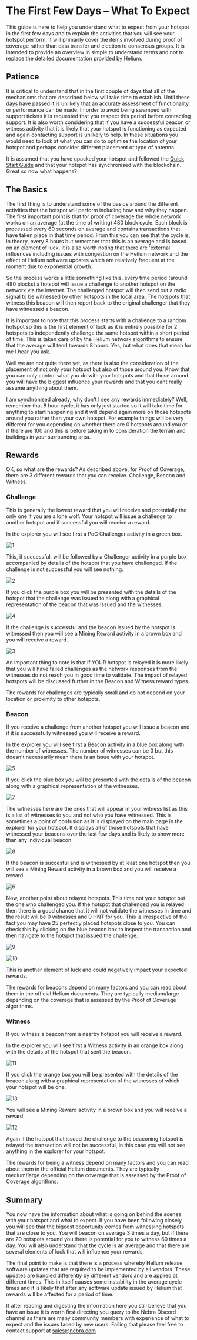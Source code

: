 # The First Few Days – What To Expect

This guide is here to help you understand what to expect from your hotspot in the first few days and to explain the activities that you will see your hotspot perform. It will primarily cover the items involved during proof of coverage rather than data transfer and election to consensus groups. It is intended to provide an overview in simple to understand terms and not to replace the detailed documentation provided by Helium.

## Patience

It is critical to understand that in the first couple of days that all of the mechanisms that are described below will take time to establish. Until these days have passed it is unlikely that an accurate assessment of functionality or performance can be made. In order to avoid being swamped with support tickets it is requested that you respect this period before contacting support. It is also worth considering that if you have a successful beacon or witness activity that it is likely that your hotspot is functioning as expected and again contacting support is unlikely to help. In these situations you would need to look at what you can do to optimise the location of your hotspot and perhaps consider different placement or type of antenna.

It is assumed that you have upacked your hotspot and followed the [Quick Start Guide](https://helium.nebra.com/indoor-hotspot/quick-start) and that your hotspot has synchronised with the blockchain. Great so now what happens?

## The Basics

The first thing is to understand some of the basics around the different activities that the hotspot will perform including how and why they happen. The first important point is that for proof of coverage the whole network works on an average (at the time of writing) 480 block cycle. Each block is processed every 60 seconds on average and contains transactions that have taken place in that time period. From this you can see that the cycle is, in theory, every 8 hours but remember that this is an average and is based on an element of luck. It is also worth noting that there are 'external' influences including issues with congestion on the Helium network and the effect of Helium software updates which are relatively frequent at the moment due to exponential growth.

So the process works a little something like this, every time period (around 480 blocks) a hotspot will issue a challenge to another hotspot on the network via the internet. The challenged hotspot will then send out a radio signal to be witnessed by other hotspots in the local area. The hotspots that witness this beacon will then report back to the original challenger that they have witnessed a beacon. 

It is important to note that this process starts with a challenge to a random hotspot so this is the first element of luck as it is entirely possible for 2 hotspots to independently challenge the same hotspot within a short period of time. This is taken care of by the Helium network algorithms to ensure that the average will tend towards 8 hours. Yes, but what does that mean for me I hear you ask.

Well we are not quite there yet, as there is also the consideration of the placement of not only your hotspot but also of those around you. Know that you can only control what you do with your hotspots and that those around you will have the biggest influence your rewards and that you cant really assume anything about them.

I am synchronised already, why don't I see any rewards immediately? Well, remember that 8 hour cycle, it has only just started so it will take time for anything to start happening and it will depend again more on those hotspots around you rather than your own hotspot. For example things will be very different for you depending on whether there are 0 hotspots around you or if there are 100 and this is before taking in to consideration the terrain and buildings in your surrounding area.

## Rewards

OK, so what are the rewards? As described above, for Proof of Coverage, there are 3 different rewards that you can receive. Challenge, Beacon and Witness.

### Challenge

This is generally the lowest reward that you will receive and potentially the only one if you are a lone wolf. Your hotspot will issue a challenge to another hotspot and if successful you will receive a reward.

In the explorer you will see first a PoC Challenger activity in a green box.

![1](https://github.com/bigdaveakers/Helium-Guides/blob/patch-1/docs/media/screenshots/first-days-01.png)

This, if successful, will be followed by a Challenger activity in a purple box accompanied by details of the hotspot that you have challenged. If the challenge is not successful you will see nothing.

![2](https://github.com/bigdaveakers/Helium-Guides/blob/patch-1/docs/media/screenshots/first-days-02.png)

If you click the purple box you will be presented with the details of the hotspot that the challenge was issued to along with a graphical representation of the beacon that was issued and the witnesses.

![4](https://github.com/bigdaveakers/Helium-Guides/blob/patch-1/docs/media/screenshots/first-days-04.png)

If the challenge is successful and the beacon issued by the hotspot is witnessed then you will see a Mining Reward activity in a brown box and you will receive a reward.

![3](https://github.com/bigdaveakers/Helium-Guides/blob/patch-1/docs/media/screenshots/first-days-03.png)

An important thing to note is that if YOUR hotspot is relayed it is more likely that you will have failed challenges as the network responses from the witnesses do not reach you in good time to validate. The impact of relayed hotspots will be discussed further in the Beacon and Witness reward types.

The rewards for challenges are typically small and do not depend on your location or proximity to other hotspots.

### Beacon

If you receive a challenge from another hotspot you will issue a beacon and if it is successfully witnessed you will receive a reward.

In the explorer you will see first a Beacon activity in a blue box along with the number of witnesses. The number of witnesses can be 0 but this doesn't necessarily mean there is an issue with your hotspot.

![5](https://github.com/bigdaveakers/Helium-Guides/blob/patch-1/docs/media/screenshots/first-days-05.png)

If you click the blue box you will be presented with the details of the beacon along with a graphical representation of the witnesses.

![7](https://github.com/bigdaveakers/Helium-Guides/blob/patch-1/docs/media/screenshots/first-days-07.png)

The witnesses here are the ones that will appear in your witness list as this is a list of witnesses to you and not who you have witnessed. This is sometimes a point of confusion as it is displayed on the main page in the explorer for your hotspot. It displays all of those hotspots that have witnessed your beacons over the last few days and is likely to show more than any individual beacon.

![8](https://github.com/bigdaveakers/Helium-Guides/blob/patch-1/docs/media/screenshots/first-days-08.png)

If the beacon is succesful and is witnessed by at least one hotspot then you will see a Mining Reward activity in a brown box and you will receive a reward.

![6](https://github.com/bigdaveakers/Helium-Guides/blob/patch-1/docs/media/screenshots/first-days-06.png)

Now, another point about relayed hotspots. This time not your hotspot but the one who challenged you. If the hotspot that challenged you is relayed then there is a good chance that it will not validate the witnesses in time and the result will be 0 witnesses and 0 HNT for you. This is irrespective of the fact you may have 25 perfectly placed hotspots close to you. You can check this by clicking on the blue beacon box to inspect the transaction and then navigate to the hotspot that issued the challenge.

![9](https://github.com/bigdaveakers/Helium-Guides/blob/patch-1/docs/media/screenshots/first-days-09.png)

![10](https://github.com/bigdaveakers/Helium-Guides/blob/patch-1/docs/media/screenshots/first-days-10.png)

This is another element of luck and could negatively impact your expected rewards.

The rewards for beacons depend on many factors and you can read about them in the official Helium documents. They are typically medium/large depending on the coverage that is assessed by the Proof of Coverage algorithms.

### Witness

If you witness a beacon from a nearby hotspot you will receive a reward.

In the explorer you will see first a Witness activity in an orange box along with the details of the hotspot that sent the beacon.

![11](https://github.com/bigdaveakers/Helium-Guides/blob/patch-1/docs/media/screenshots/first-days-11.png)

If you click the orange box you will be presented with the details of the beacon along with a graphical representation of the witnesses of which your hotspot will be one.

![13](https://github.com/bigdaveakers/Helium-Guides/blob/patch-1/docs/media/screenshots/first-days-13.png)

You will see a Mining Reward activity in a brown box and you will receive a reward.

![12](https://github.com/bigdaveakers/Helium-Guides/blob/patch-1/docs/media/screenshots/first-days-12.png)

Again if the hotspot that issued the challenge to the beaconing hotspot is relayed the transaction will not be successful, in this case you will not see anything in the explorer for your hotspot.

The rewards for being a witness depend on many factors and you can read about them in the official Helium documents. They are typically medium/large depending on the coverage that is assessed by the Proof of Coverage algorithms.

## Summary

You now have the information about what is going on behind the scenes with your hotspot and what to expect. If you have been following closely you will see that the bigeest opportunity comes from witnessing hotspots that are close to you. You will beacon on average 3 times a day, but if there are 20 hotspots around you there is potential for you to witness 60 times a day. You will also understand that the cycle is an average and that there are several elements of luck that will influence your rewards.

The final point to make is that there is a process whereby Helium release software updates that are required to be implemented by all vendors. These updates are handled differently by different vendors and are applied at different times. This in itself causes some instability in the average cycle times and it is likely that after any software update issued by Helium that rewards will be affected for a period of time.

If after reading and digesting the information here you still believe that you have an issue it is worth first directing you query to the Nebra Discord channel as there are many community members with experience of what to expect and the issues faced by new users. Failing that please feel free to contact support at sales@nebra.com
